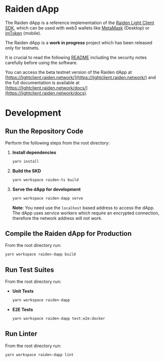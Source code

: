 # Raiden dApp

The Raiden dApp is a reference implementation of the [Raiden Light Client SDK](https://github.com/agatsoh/light-client/tree/master/raiden-ts), which can be used with web3 wallets like [MetaMask](https://metamask.io) (Desktop) or [imToken](https://token.im/download) (mobile).

The Raiden dApp is a **work in progress** project which has been released only for testnets.

It is crucial to read the following [README](https://github.com/agatsoh/light-client/blob/master/README.md) including the security notes carefully before using the software.

You can access the beta testnet
version of the Raiden dApp at [https://lightclient.raiden.network/](https://lightclient.raiden.network/) and the full documentation is available at [https://lightclient.raiden.network/docs/](https://lightclient.raiden.network/docs).

# Development

## Run the Repository Code

Perform the following steps from the root directory:

1. **Install dependencies**

   ```bash
   yarn install
   ```

2. **Build the SKD**

   ```bash
   yarn workspace raiden-ts build
   ```

3. **Serve the dApp for development**

   ```bash
   yarn workspace raiden-dapp serve
   ```

   **Note**: You need use the `localhost` based address to access the dApp. The dApp uses service workers which require an encrypted connection, therefore the network address will not work.

## Compile the Raiden dApp for Production

From the root directory run:

```bash
yarn workspace raiden-dapp build
```

## Run Test Suites

From the root directory run:

- **Unit Tests**

  ```bash
  yarn workspace raiden-dapp
  ```

- **E2E Tests**

  ```bash
  yarn workspace raiden-dapp test:e2e:docker
  ```

## Run Linter

From the root directory run:

```bash
yarn workspace raiden-dapp lint
```
